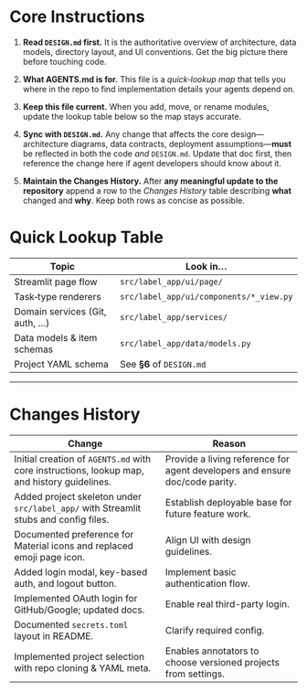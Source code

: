 # Core Instructions

1. **Read ************************`DESIGN.md`************************ first.**
   It is the authoritative overview of architecture, data models, directory layout, and UI conventions. Get the big picture there before touching code.

2. **What AGENTS.md is for.**
   This file is a *quick‑lookup map* that tells you where in the repo to find implementation details your agents depend on.

3. **Keep this file current.**
   When you add, move, or rename modules, update the lookup table below so the map stays accurate.

4. **Sync with ************************`DESIGN.md`************************.**
   Any change that affects the core design—architecture diagrams, data contracts, deployment assumptions—**must** be reflected in both the code *and* `DESIGN.md`. Update that doc first, then reference the change here if agent developers should know about it.

5. **Maintain the Changes History.**
   After **any meaningful update to the repository**  append a row to the *Changes History* table describing **what** changed and **why**. Keep both rows as concise as possible.

# Quick Lookup Table

| Topic                          | Look in…                                |
| ------------------------------ | --------------------------------------- |
| Streamlit page flow            | `src/label_app/ui/page/`                |
| Task‑type renderers            | `src/label_app/ui/components/*_view.py` |
| Domain services (Git, auth, …) | `src/label_app/services/`               |
| Data models & item schemas     | `src/label_app/data/models.py`          |
| Project YAML schema            | See **§6** of `DESIGN.md`               |

---

# Changes History

| Change                                                                                      | Reason                                                                      |
| ------------------------------------------------------------------------------------------- | --------------------------------------------------------------------------- |
| Initial creation of `AGENTS.md` with core instructions, lookup map, and history guidelines. | Provide a living reference for agent developers and ensure doc/code parity. |
| Added project skeleton under `src/label_app/` with Streamlit stubs and config files. | Establish deployable base for future feature work. |
| Documented preference for Material icons and replaced emoji page icon. | Align UI with design guidelines. |
| Added login modal, key-based auth, and logout button. | Implement basic authentication flow. |
| Implemented OAuth login for GitHub/Google; updated docs. | Enable real third-party login. |
| Documented `secrets.toml` layout in README. | Clarify required config. |
| Implemented project selection with repo cloning & YAML meta. | Enables annotators to choose versioned projects from settings. |
